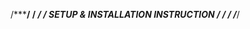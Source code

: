/*********************************************************************************/
/******                                                                    *******/
/******                  SETUP & INSTALLATION INSTRUCTION                  *******/
/******                                                                    *******/
/*********************************************************************************/

